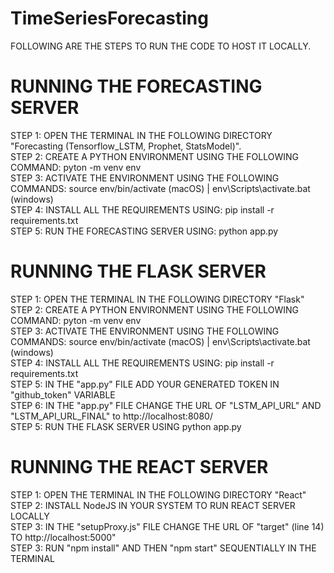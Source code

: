 # TimeSeriesForecasting
  
FOLLOWING ARE THE STEPS TO RUN THE CODE TO HOST IT LOCALLY.  
  
# RUNNING THE FORECASTING SERVER
STEP 1: OPEN THE TERMINAL IN THE FOLLOWING DIRECTORY "Forecasting (Tensorflow_LSTM, Prophet, StatsModel)".  
STEP 2: CREATE A PYTHON ENVIRONMENT USING THE FOLLOWING COMMAND: pyton -m venv env  
STEP 3: ACTIVATE THE ENVIRONMENT USING THE FOLLOWING COMMANDS: source env/bin/activate (macOS) | env\Scripts\activate.bat (windows)  
STEP 4: INSTALL ALL THE REQUIREMENTS USING: pip install -r requirements.txt  
STEP 5: RUN THE FORECASTING SERVER USING: python app.py  
  
# RUNNING THE FLASK SERVER 
STEP 1: OPEN THE TERMINAL IN THE FOLLOWING DIRECTORY "Flask"  
STEP 2: CREATE A PYTHON ENVIRONMENT USING THE FOLLOWING COMMAND: pyton -m venv env  
STEP 3: ACTIVATE THE ENVIRONMENT USING THE FOLLOWING COMMANDS: source env/bin/activate (macOS) | env\Scripts\activate.bat (windows)  
STEP 4: INSTALL ALL THE REQUIREMENTS USING: pip install -r requirements.txt  
STEP 5: IN THE "app.py" FILE ADD YOUR GENERATED TOKEN IN "github_token" VARIABLE  
STEP 6: IN THE "app.py" FILE CHANGE THE URL OF "LSTM_API_URL" AND "LSTM_API_URL_FINAL" to http://localhost:8080/  
STEP 5: RUN THE FLASK SERVER USING python app.py  
  
# RUNNING THE REACT SERVER
STEP 1: OPEN THE TERMINAL IN THE FOLLOWING DIRECTORY "React"  
STEP 2: INSTALL NodeJS IN YOUR SYSTEM TO RUN REACT SERVER LOCALLY  
STEP 3: IN THE "setupProxy.js" FILE CHANGE THE URL OF "target" (line 14) TO http://localhost:5000"  
STEP 3: RUN "npm install" AND THEN "npm start" SEQUENTIALLY IN THE TERMINAL  
